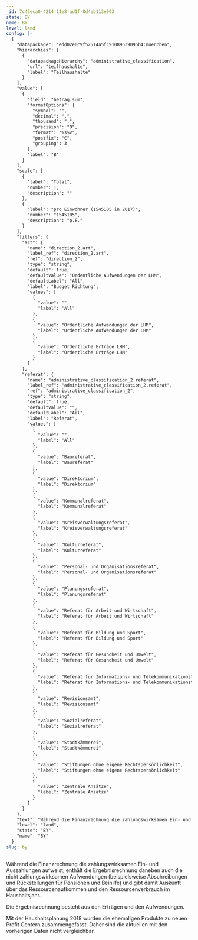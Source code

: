 ```yaml
---
_id: 7c42eca0-4214-11e8-ad1f-8d4eb113e003
state: BY
name: BY
level: land
config: |-
  {
    "datapackage": "edd02e0c9f52514a5fc91089639095b4:muenchen",
    "hierarchies": [
      {
        "datapackageHierarchy": "administrative_classification",
        "url": "teilhaushalte",
        "label": "Teilhaushalte"
      }
    ],
    "value": [
      {
        "field": "betrag.sum",
        "formatOptions": {
          "symbol": "",
          "decimal": ",",
          "thousand": ".",
          "precision": "0",
          "format": "%s%v",
          "postfix": "€",
          "grouping": 3
        },
        "label": "B"
      }
    ],
    "scale": [
      {
        "label": "Total",
        "number": 1,
        "description": ""
      },
      {
        "label": "pro Einwohner (1545105 in 2017)",
        "number": "1545105",
        "description": "p.E."
      }
    ],
    "filters": {
      "art": {
        "name": "direction_2.art",
        "label_ref": "direction_2.art",
        "ref": "direction_2",
        "type": "string",
        "default": true,
        "defaultValue": "Ordentliche Aufwendungen der LHM",
        "defaultLabel": "All",
        "label": "Budget Richtung",
        "values": [
          {
            "value": "",
            "label": "All"
          },
          {
            "value": "Ordentliche Aufwendungen der LHM",
            "label": "Ordentliche Aufwendungen der LHM"
          },
          {
            "value": "Ordentliche Erträge LHM",
            "label": "Ordentliche Erträge LHM"
          }
        ]
      },
      "referat": {
        "name": "administrative_classification_2.referat",
        "label_ref": "administrative_classification_2.referat",
        "ref": "administrative_classification_2",
        "type": "string",
        "default": true,
        "defaultValue": "",
        "defaultLabel": "All",
        "label": "Referat",
        "values": [
          {
            "value": "",
            "label": "All"
          },
          {
            "value": "Baureferat",
            "label": "Baureferat"
          },
          {
            "value": "Direktorium",
            "label": "Direktorium"
          },
          {
            "value": "Kommunalreferat",
            "label": "Kommunalreferat"
          },
          {
            "value": "Kreisverwaltungsreferat",
            "label": "Kreisverwaltungsreferat"
          },
          {
            "value": "Kulturreferat",
            "label": "Kulturreferat"
          },
          {
            "value": "Personal- und Organisationsreferat",
            "label": "Personal- und Organisationsreferat"
          },
          {
            "value": "Planungsreferat",
            "label": "Planungsreferat"
          },
          {
            "value": "Referat für Arbeit und Wirtschaft",
            "label": "Referat für Arbeit und Wirtschaft"
          },
          {
            "value": "Referat für Bildung und Sport",
            "label": "Referat für Bildung und Sport"
          },
          {
            "value": "Referat für Gesundheit und Umwelt",
            "label": "Referat für Gesundheit und Umwelt"
          },
          {
            "value": "Referat für Informations- und Telekommunikationstechnik",
            "label": "Referat für Informations- und Telekommunikationstechnik"
          },
          {
            "value": "Revisionsamt",
            "label": "Revisionsamt"
          },
          {
            "value": "Sozialreferat",
            "label": "Sozialreferat"
          },
          {
            "value": "Stadtkämmerei",
            "label": "Stadtkämmerei"
          },
          {
            "value": "Stiftungen ohne eigene Rechtspersönlichkeit",
            "label": "Stiftungen ohne eigene Rechtspersönlichkeit"
          },
          {
            "value": "Zentrale Ansätze",
            "label": "Zentrale Ansätze"
          }
        ]
      }
    },
    "text": "Während die Finanzrechnung die zahlungswirksamen Ein- und Auszahlungen aufweist, enthält die Ergebnisrechnung daneben auch die nicht zahlungswirksamen Aufwendungen (beispielsweise Abschreibungen und Rückstellungen für Pensionen und Beihilfe) und gibt damit Auskunft über das Ressourcenaufkommen und den Ressourcenverbrauch im Haushaltsjahr.\n\nDie Ergebnisrechnung besteht aus den Erträgen und den Aufwendungen.\n\nMit der Haushaltsplanung 2018 wurden die ehemaligen Produkte zu neuen Profit Centern zusammengefasst. Daher sind die aktuellen mit den vorherigen Daten nicht vergleichbar.\n",
    "level": "land",
    "state": "BY",
    "name": "BY"
  }
slug: by
---
```

Während die Finanzrechnung die zahlungswirksamen Ein- und Auszahlungen aufweist, enthält die Ergebnisrechnung daneben auch die nicht zahlungswirksamen Aufwendungen (beispielsweise Abschreibungen und Rückstellungen für Pensionen und Beihilfe) und gibt damit Auskunft über das Ressourcenaufkommen und den Ressourcenverbrauch im Haushaltsjahr.

Die Ergebnisrechnung besteht aus den Erträgen und den Aufwendungen.

Mit der Haushaltsplanung 2018 wurden die ehemaligen Produkte zu neuen Profit Centern zusammengefasst. Daher sind die aktuellen mit den vorherigen Daten nicht vergleichbar.

